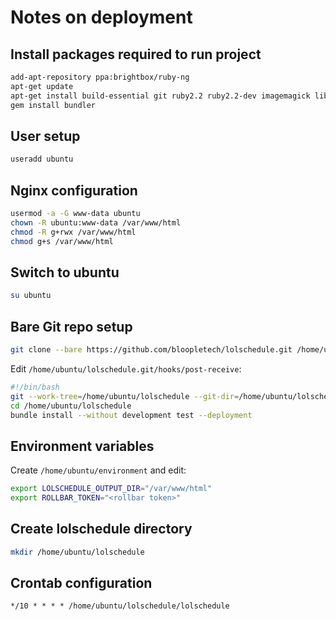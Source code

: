# Notes on deployment

## Install packages required to run project

````bash
add-apt-repository ppa:brightbox/ruby-ng
apt-get update
apt-get install build-essential git ruby2.2 ruby2.2-dev imagemagick libmagickwand-dev nginx
gem install bundler
````

## User setup

````bash
useradd ubuntu
````

## Nginx configuration

````bash
usermod -a -G www-data ubuntu
chown -R ubuntu:www-data /var/www/html
chmod -R g+rwx /var/www/html
chmod g+s /var/www/html
````

## Switch to ubuntu

````bash
su ubuntu
````

## Bare Git repo setup

````bash
git clone --bare https://github.com/bloopletech/lolschedule.git /home/ubuntu/lolschedule.git
````

Edit `/home/ubuntu/lolschedule.git/hooks/post-receive`:

````bash
#!/bin/bash
git --work-tree=/home/ubuntu/lolschedule --git-dir=/home/ubuntu/lolschedule.git checkout -f
cd /home/ubuntu/lolschedule
bundle install --without development test --deployment
````

## Environment variables

Create `/home/ubuntu/environment` and edit:

````bash
export LOLSCHEDULE_OUTPUT_DIR="/var/www/html"
export ROLLBAR_TOKEN="<rollbar token>"
````

## Create lolschedule directory

````bash
mkdir /home/ubuntu/lolschedule
````

## Crontab configuration

````
*/10 * * * * /home/ubuntu/lolschedule/lolschedule
````


